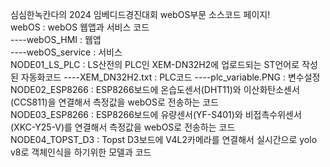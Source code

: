 심심한녹칸다의 2024 임베디드경진대회 webOS부문 소스코드 페이지!  
webOS : webOS 웹앱과 서비스 코드  
----webOS_HMI : 웹앱  
----webOS_service : 서비스  
NODE01_LS_PLC : LS산전의 PLC인 XEM-DN32H2에 업로드되는 ST언어로 작성된 자동화코드
----XEM_DN32H2.txt : PLC코드
----plc_variable.PNG : 변수설정
NODE02_ESP8266 : ESP8266보드에 온습도센서(DHT11)와 이산화탄소센서(CCS811)을 연결해서 측정값을 webOS로 전송하는 코드  
NODE03_ESP8266 : ESP8266보드에 유량센서(YF-S401)와 비접촉수위센서(XKC-Y25-V)를 연결해서 측정값을 webOS로 전송하는 코드  
NODE04_TOPST_D3 : Topst D3보드에 V4L2카메라를 연결해서 실시간으로 yolo v8로 객체인식을 하기위한 모델과 코드  
